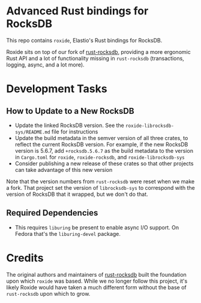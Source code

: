 # Advanced Rust bindings for RocksDB

This repo contains `roxide`, Elastio's Rust bindings for RocksDB.

Roxide sits on top of our fork of [rust-rocksdb](https://github.com/rust-rocksdb/rust-rocksdb), providing a more
ergonomic Rust API and a lot of functionality missing in `rust-rocksdb` (transactions, logging, async, and a lot more).

# Development Tasks

## How to Update to a New RocksDB

* Update the linked RocksDB version.  See the `roxide-librocksdb-sys/README.md` file for instructions
* Update the build metadata in the semver version of all three crates, to reflect the current RocksDB version.  For
  example, if the new RocksDB version is 5.6.7, add `+rocksdb.5.6.7` as the build metadata to the version in
  `Cargo.toml` for `roxide`, `roxide-rocksdb`, and `roxide-librocksdb-sys`
* Consider publishing a new release of these crates so that other projects can take advantage of this new version

Note that the version numbers from `rust-rocksdb` were reset when we make a fork.  That project set the version of
`librocksdb-sys` to correspond with the version of RocksDB that it wrapped, but we don't do that.

## Required Dependencies

- This requires `liburing` be present to enable async I/O support.  On Fedora that's the `liburing-devel` package.


# Credits

The original authors and maintainers of [rust-rocksdb](https://github.com/rust-rocksdb/rust-rocksdb) built the
foundation upon which `roxide` was based.  While we no longer follow this project, it's likely Roxide would have taken
a much different form without the base of `rust-rocksdb` upon which to grow.

